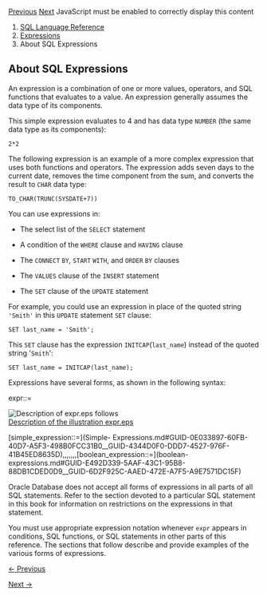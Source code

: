 [Previous](Expressions.md) [Next](Simple-Expressions.md) JavaScript must
be enabled to correctly display this content

  1. [SQL Language Reference ](index.md)
  2. [ Expressions](Expressions.md)
  3. About SQL Expressions 

## About SQL Expressions

An expression is a combination of one or more values, operators, and SQL
functions that evaluates to a value. An expression generally assumes the data
type of its components.

This simple expression evaluates to 4 and has data type `NUMBER` (the same
data type as its components):

    
    
    2*2 
    

The following expression is an example of a more complex expression that uses
both functions and operators. The expression adds seven days to the current
date, removes the time component from the sum, and converts the result to
`CHAR` data type:

    
    
    TO_CHAR(TRUNC(SYSDATE+7)) 
    

You can use expressions in:

  * The select list of the `SELECT` statement 

  * A condition of the `WHERE` clause and `HAVING` clause 

  * The `CONNECT` `BY`, `START` `WITH`, and `ORDER` `BY` clauses 

  * The `VALUES` clause of the `INSERT` statement 

  * The `SET` clause of the `UPDATE` statement 

For example, you could use an expression in place of the quoted string
`'Smith'` in this `UPDATE` statement `SET` clause:

    
    
    SET last_name = 'Smith'; 
    

This `SET` clause has the expression `INITCAP`(`last_name`) instead of the
quoted string '`Smith`':

    
    
    SET last_name = INITCAP(last_name);
    

Expressions have several forms, as shown in the following syntax:

expr::=

![Description of expr.eps
follows](https://docs.oracle.com/en/database/oracle/oracle-database/23/sqlrf/img/expr.gif)  
[Description of the illustration expr.eps](img_text/expr.md)

[simple_expression::=](Simple-
Expressions.md#GUID-0E033897-60FB-40D7-A5F3-498B0FCC31B0__GUID-4344D0F0-DDD7-4527-976F-41B45ED8635D),,,,,,,[boolean_expression::=](boolean-
expressions.md#GUID-E492D339-5AAF-43C1-95B8-88DB1CDED0D9__GUID-6D2F925C-AAED-472E-A7F5-A9E7571DC15F)

Oracle Database does not accept all forms of expressions in all parts of all
SQL statements. Refer to the section devoted to a particular SQL statement in
this book for information on restrictions on the expressions in that
statement.

You must use appropriate expression notation whenever `expr` appears in
conditions, SQL functions, or SQL statements in other parts of this reference.
The sections that follow describe and provide examples of the various forms of
expressions.


[← Previous](Expressions.md)

[Next →](Simple-Expressions.md)
